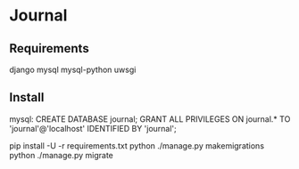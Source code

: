 Journal
=======

Requirements
------------

  django
  mysql
  mysql-python
  uwsgi

Install
------------
  mysql:
  CREATE DATABASE journal;
  GRANT ALL PRIVILEGES ON journal.* TO 'journal'@'localhost' IDENTIFIED BY 'journal';
  
  pip install -U -r requirements.txt
  python ./manage.py makemigrations
  python ./manage.py migrate
